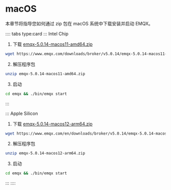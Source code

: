 # macOS

本章节将指导您如何通过 zip 包在 macOS 系统中下载安装并启动 EMQX。

:::: tabs type:card
::: Intel Chip

1. 下载 [emqx-5.0.14-macos11-amd64.zip](https://www.emqx.com/downloads/broker/v5.0.14/emqx-5.0.14-macos11-amd64.zip)

```bash
wget https://www.emqx.com/downloads/broker/v5.0.14/emqx-5.0.14-macos11-amd64.zip
```

2. 解压程序包

```bash
unzip emqx-5.0.14-macos11-amd64.zip
```

3. 启动

```bash
cd emqx && ./bin/emqx start
```

:::

::: Apple Silicon

1. 下载 [emqx-5.0.14-macos12-arm64.zip](https://www.emqx.com/downloads/broker/v5.0.14/emqx-5.0.14-macos12-arm64.zip)

```bash
wget https://www.emqx.com/en/downloads/broker/v5.0.14/emqx-5.0.14-macos12-arm64.zip
```

2. 解压程序包

```bash
unzip emqx-5.0.14-macos12-arm64.zip
```

3. 启动

```bash
cd emqx && ./bin/emqx start
```

:::
::::
